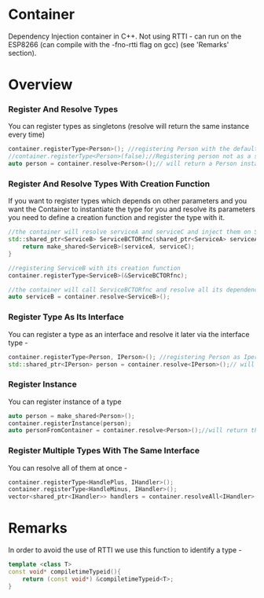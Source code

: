 # Container
Dependency Injection container in C++.
Not using RTTI - can run on the ESP8266 (can compile with the -fno-rtti flag on gcc) (see 'Remarks' section).

# Overview 
### Register And Resolve Types
You can register types as singletons (resolve will return the same instance every time)
```C++
container.registerType<Person>(); //registering Person with the default CTOR and as a singleton
//container.registerType<Person>(false);//Registering person not as a singleton
auto person = container.resolve<Person>();// will return a Person instance 
```
### Register And Resolve Types With Creation Function
If you want to register types which depends on other parameters and you want the Container to instantiate the type for you and resolve its parameters you need to define a creation function and register the type with it.
```C++
//the container will resolve serviceA and serviceC and inject them on ServiceB creation.
std::shared_ptr<ServiceB> ServiceBCTORfnc(shared_ptr<ServiceA> serviceA, shared_ptr<ServiceC> serviceC){
    return make_shared<ServiceB>(serviceA, serviceC);
}

//registering ServiceB with its creation function
container.registerType<ServiceB>(&ServiceBCTORfnc);

//the container will call ServiceBCTORfnc and resolve all its dependencies,
auto serviceB = container.resolve<ServiceB>();
```

### Register Type As Its Interface
You can register a type as an interface and resolve it later via the interface type -
```C++
container.registerType<Person, IPerson>(); //registering Person as Iperson
std::shared_ptr<IPerson> person = container.resolve<IPerson>();// will instantiate Person but will return an IPerson pointer.
```

### Register Instance
You can register instance of a type
```C++
auto person = make_shared<Person>();
container.registerInstance(person);
auto personFromContainer = container.resolve<Person>();//will return the instance we have registered
```

### Register Multiple Types With The Same Interface
You can resolve all of them at once - 
```C++
container.registerType<HandlePlus, IHandler>();
container.registerType<HandleMinus, IHandler>();
vector<shared_ptr<IHandler>> handlers = container.resolveAll<IHandler>();//will resolve HandlePlus and HandleMinus.
```

# Remarks
In order to avoid the use of RTTI we use this function to identify a type - 
```C++
template <class T>
const void* compiletimeTypeid(){
	return (const void*) &compiletimeTypeid<T>;
}
``` 
